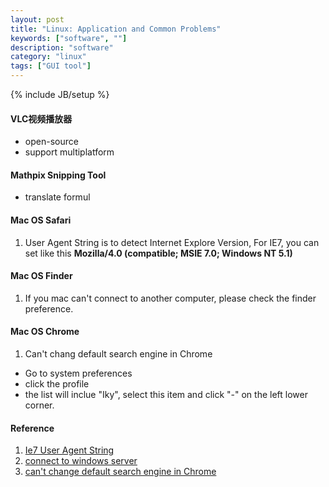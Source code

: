 ```yaml
---
layout: post
title: "Linux: Application and Common Problems"
keywords: ["software", ""]
description: "software"
category: "linux"
tags: ["GUI tool"]
---
```

{% include JB/setup %}


#### VLC视频播放器

+ open-source 
+ support multiplatform 

#### Mathpix Snipping Tool

+ translate formul


#### Mac OS Safari
1. User Agent String is to detect Internet Explore Version, For IE7, you can set like this **Mozilla/4.0 (compatible; MSIE 7.0; Windows NT 5.1)**

#### Mac OS Finder
1. If you mac can't connect to another computer, please check the finder
   preference.

#### Mac OS Chrome
1. Can't chang default search engine in Chrome
- Go to system preferences
- click the profile
- the list will inclue "Iky", select this item and click "-" on the left lower
  corner.





#### Reference
1. [Ie7 User Agent String](https://blogs.msdn.microsoft.com/ie/2006/09/20/the-ie7-user-agent-string/)
2. [connect to windows server](https://support.apple.com/guide/mac-help/if-your-mac-cant-connect-to-another-computer-mchlp1656/mac)
3. [can't change default search engine in
   Chrome](https://support.google.com/chrome/thread/23333087?hl=en)
